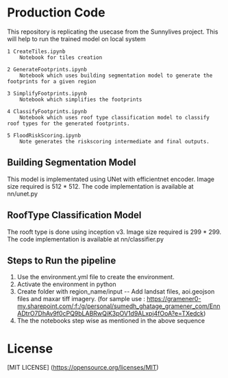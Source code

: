 # Production Code
This repository is replicating the usecase from the Sunnylives project. This will help to run the trained model on local system

    
    1 CreateTiles.ipynb
        Notebook for tiles creation

    2 GenerateFootprints.ipynb
        Notebook which uses building segmentation model to generate the footprints for a given region

    3 SimplifyFootprints.ipynb
        Notebook which simplifies the footprints

    4 ClassifyFootprints.ipynb
        Notebook which uses roof type classification model to classify roof types for the generated footprints.

    5 FloodRiskScoring.ipynb
        Note generates the riskscoring intermediate and final outputs.   

## Building Segmentation Model
This model is implementated using UNet with efficientnet encoder. Image size required is 512 * 512. The code implementation is available at nn/unet.py


## RoofType Classification Model
The rooft type is done using inception v3. Image size required is 299 * 299. The code implementation is available at nn/classifier.py


## Steps to Run the pipeline

1) Use the environment.yml file to create the environment.
2) Activate the environment in python 
3) Create folder with region_name/input -- Add landsat files, aoi.geojson files and maxar tiff imagery. (for sample use : https://gramener0-my.sharepoint.com/:f:/g/personal/sumedh_ghatage_gramener_com/EnnADtrO7DhAv9f0cPQ9bLABRwQiK3pOV1d9ALxpj4fOoA?e=TXedck)
4) The the notebooks step wise as mentioned in the above sequence

# License
[MIT LICENSE] (https://opensource.org/licenses/MIT)

